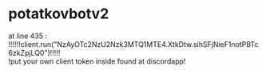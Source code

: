 ﻿# potatkovbotv2
at line 435 :  
!!!!!!client.run("NzAyOTc2NzU2Nzk3MTQ1MTE4.XtkDtw.sihSFjNieF1notPBTc6zkZpjLQ0")!!!!!  
!put your own client token inside found at discordapp!
